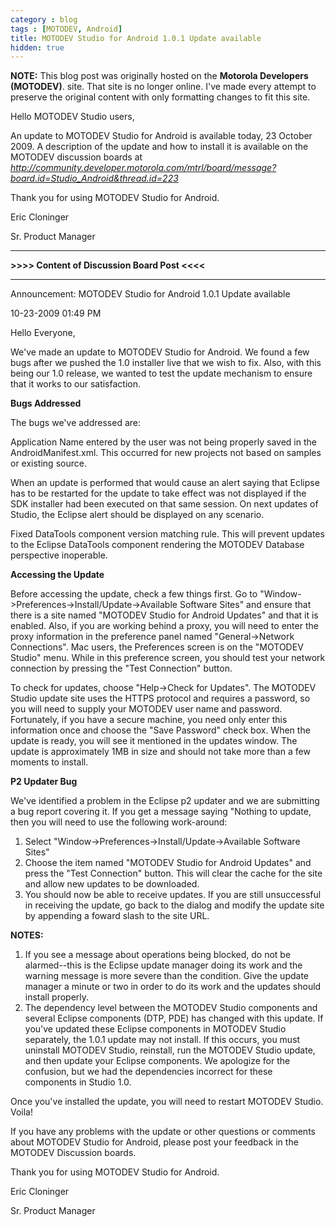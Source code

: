 ```yaml
---
category : blog
tags : [MOTODEV, Android]
title: MOTODEV Studio for Android 1.0.1 Update available
hidden: true
---
```


**NOTE:** This blog post was originally hosted on the **Motorola Developers (MOTODEV)**. site. That site is no longer online. I've made every attempt to preserve the original content with only formatting changes to fit this site.

Hello MOTODEV Studio users,

An update to MOTODEV Studio for Android is available today, 23 October
2009. A description of the update and how to install it is available on
the MOTODEV discussion boards at
*http://community.developer.motorola.com/mtrl/board/message?board.id=Studio_Android&thread.id=223*

Thank you for using MOTODEV Studio for Android.

Eric Cloninger

Sr. Product Manager

------------------------------------------------------------------------

**&gt;&gt;&gt;&gt; Content of Discussion Board Post &lt;&lt;&lt;&lt;**

------------------------------------------------------------------------

Announcement: MOTODEV Studio for Android 1.0.1 Update available

10-23-2009 01:49 PM

Hello Everyone,

We've made an update to MOTODEV Studio for Android. We found a few bugs
after we pushed the 1.0 installer live that we wish to fix. Also, with
this being our 1.0 release, we wanted to test the update mechanism to
ensure that it works to our satisfaction.

**Bugs Addressed**

The bugs we've addressed are:

Application Name entered by the user was not being properly saved in the
AndroidManifest.xml. This occurred for new projects not based on samples
or existing source.

When an update is performed that would cause an alert saying that
Eclipse has to be restarted for the update to take effect was not
displayed if the SDK installer had been executed on that same session.
On next updates of Studio, the Eclipse alert should be displayed on any
scenario.

Fixed DataTools component version matching rule. This will prevent
updates to the Eclipse DataTools component rendering the MOTODEV
Database perspective inoperable.

**Accessing the Update**

Before accessing the update, check a few things first. Go to
"Window-&gt;Preferences-&gt;Install/Update-&gt;Available Software Sites"
and ensure that there is a site named "MOTODEV Studio for Android
Updates" and that it is enabled. Also, if you are working behind a
proxy, you will need to enter the proxy information in the preference
panel named "General-&gt;Network Connections". Mac users, the
Preferences screen is on the "MOTODEV Studio" menu. While in this
preference screen, you should test your network connection by pressing
the "Test Connection" button.

To check for updates, choose "Help-&gt;Check for Updates". The MOTODEV
Studio update site uses the HTTPS protocol and requires a password, so
you will need to supply your MOTODEV user name and password.
Fortunately, if you have a secure machine, you need only enter this
information once and choose the "Save Password" check box. When the
update is ready, you will see it mentioned in the updates window. The
update is approximately 1MB in size and should not take more than a few
moments to install.

**P2 Updater Bug**

We've identified a problem in the Eclipse p2 updater and we are
submitting a bug report covering it. If you get a message saying
"Nothing to update, then you will need to use the following work-around:

1.  Select "Window-&gt;Preferences-&gt;Install/Update-&gt;Available
    Software Sites"
2.  Choose the item named "MOTODEV Studio for Android Updates" and press
    the "Test Connection" button. This will clear the cache for the site
    and allow new updates to be downloaded.
3.  You should now be able to receive updates. If you are still
    unsuccessful in receiving the update, go back to the dialog and
    modify the update site by appending a foward slash to the site URL.

**NOTES:**

1.  If you see a message about operations being blocked, do not be
    alarmed--this is the Eclipse update manager doing its work and the
    warning message is more severe than the condition. Give the update
    manager a minute or two in order to do its work and the updates
    should install properly.
2.  The dependency level between the MOTODEV Studio components and
    several Eclipse components (DTP, PDE) has changed with this update.
    If you've updated these Eclipse components in MOTODEV Studio
    separately, the 1.0.1 update may not install. If this occurs, you
    must uninstall MOTODEV Studio, reinstall, run the MOTODEV Studio
    update, and then update your Eclipse components. We apologize for
    the confusion, but we had the dependencies incorrect for these
    components in Studio 1.0.

Once you've installed the update, you will need to restart MOTODEV
Studio. Voila!

If you have any problems with the update or other questions or comments
about MOTODEV Studio for Android, please post your feedback in the
MOTODEV Discussion boards.

Thank you for using MOTODEV Studio for Android.

Eric Cloninger

Sr. Product Manager
